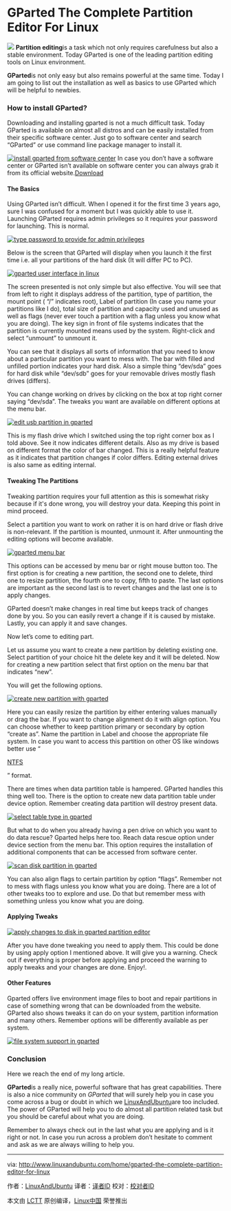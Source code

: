 GParted The Complete Partition Editor For Linux
======

![](http://www.linuxandubuntu.com/uploads/2/1/1/5/21152474/gparted-the-complete-partition-editor-for-linux_orig.jpg)
**Partition editing**is a task which not only requires carefulness but also a stable environment. Today GParted is one of the leading partition editing tools on Linux environment.

**GParted**is not only easy but also remains powerful at the same time. Today I am going to list out the installation as well as basics to use GParted which will be helpful to newbies.

### How to install GParted?

​Downloading and installing gparted is not a much difficult task. Today GParted is available on almost all distros and can be easily installed from their specific software center. Just go to software center and search “GParted” or use command line package manager to install it.

 [![install gparted from software center](http://www.linuxandubuntu.com/uploads/2/1/1/5/21152474/install-gparted-from-software-center_orig.jpg)][1] In case you don’t have a software center or GParted isn’t available on software center you can always grab it from its official website.[Download][2]

#### The Basics

​Using GParted isn’t difficult. When I opened it for the first time 3 years ago, sure I was confused for a moment but I was quickly able to use it. Launching GParted requires admin privileges so it requires your password for launching. This is normal.

 [![type password to provide for admin privileges](http://www.linuxandubuntu.com/uploads/2/1/1/5/21152474/type-password-to-provide-for-admin-privileges_orig.png)][3] 

​Below is the screen that GParted will display when you launch it the first time i.e. all your partitions of the hard disk (It will differ PC to PC).

 [![gparted user interface in linux](http://www.linuxandubuntu.com/uploads/2/1/1/5/21152474/gparted-user-interface-in-linux_orig.png)][4] 

​The screen presented is not only simple but also effective. You will see that from left to right it displays address of the partition, type of partition, the mount point ( “/” indicates root), Label of partition (In case you name your partitions like I do), total size of partition and capacity used and unused as well as flags (never ever touch a partition with a flag unless you know what you are doing). The key sign in front of file systems indicates that the partition is currently mounted means used by the system. Right-click and select “unmount” to unmount it.

You can see that it displays all sorts of information that you need to know about a particular partition you want to mess with. The bar with filled and unfilled portion indicates your hard disk. Also a simple thing “dev/sda” goes for hard disk while “dev/sdb” goes for your removable drives mostly flash drives (differs).

You can change working on drives by clicking on the box at top right corner saying “dev/sda”. The tweaks you want are available on different options at the menu bar.

 [![edit usb partition in gparted](http://www.linuxandubuntu.com/uploads/2/1/1/5/21152474/edit-usb-partition-in-gparted_orig.png)][5] 

​This is my flash drive which I switched using the top right corner box as I told above. See it now indicates different details. Also as my drive is based on different format the color of bar changed. This is a really helpful feature as it indicates that partition changes if color differs. Editing external drives is also same as editing internal.

#### Tweaking The Partitions

Tweaking partition requires your full attention as this is somewhat risky because if it's done wrong, you will destroy your data. Keeping this point in mind proceed.

Select a partition you want to work on rather it is on hard drive or flash drive is non-relevant. If the partition is mounted, unmount it. After unmounting the editing options will become available.  

 [![gparted menu bar](http://www.linuxandubuntu.com/uploads/2/1/1/5/21152474/gparted-menu-bar_orig.png)][6] 

This options can be accessed by menu bar or right mouse button too. The first option is for creating a new partition, the second one to delete, third one to resize partition, the fourth one to copy, fifth to paste. The last options are important as the second last is to revert changes and the last one is to apply changes.

GParted doesn’t make changes in real time but keeps track of changes done by you. So you can easily revert a change if it is caused by mistake. Lastly, you can apply it and save changes.

​Now let’s come to editing part. 

Let us assume you want to create a new partition by deleting existing one. Select partition of your choice hit the delete key and it will be deleted. Now for creating a new partition select that first option on the menu bar that indicates “new”.

You will get the following options.

 [![create new partition with gparted](http://www.linuxandubuntu.com/uploads/2/1/1/5/21152474/create-new-partition-with-gparted_orig.png)][7] 

​Here you can easily resize the partition by either entering values manually or drag the bar. If you want to change alignment do it with align option. You can choose whether to keep partition primary or secondary by option “create as”. Name the partition in Label and choose the appropriate file system. In case you want to access this partition on other OS like windows better use “

[NTFS][8]

” format.

There are times when data partition table is hampered. GParted handles this thing well too. There is the option to create new data partition table under device option. Remember creating data partition will destroy present data.

 [![select table type in gparted](http://www.linuxandubuntu.com/uploads/2/1/1/5/21152474/select-table-type-in-gparted_orig.jpg)][9] 

​But what to do when you already having a pen drive on which you want to do data rescue? Gparted helps here too. Reach data rescue option under device section from the menu bar. This option requires the installation of additional components that can be accessed from software center.

 [![scan disk partition in gparted](http://www.linuxandubuntu.com/uploads/2/1/1/5/21152474/scan-disk-partition-in-gparted_orig.jpg)][10] 

​You can also align flags to certain partition by option “flags”. Remember not to mess with flags unless you know what you are doing. There are a lot of other tweaks too to explore and use. Do that but remember mess with something unless you know what you are doing.

#### Applying Tweaks

 [![apply changes to disk in gparted partition editor](http://www.linuxandubuntu.com/uploads/2/1/1/5/21152474/apply-changes-to-disk-in-gparted-partition-editor_orig.png)][11] 

​After you have done tweaking you need to apply them. This could be done by using apply option I mentioned above. It will give you a warning. Check out if everything is proper before applying and proceed the warning to apply tweaks and your changes are done. Enjoy!.

#### Other Features

​Gparted offers live environment image files to boot and repair partitions in case of something wrong that can be downloaded from the website. GParted also shows tweaks it can do on your system, partition information and many others. Remember options will be differently available as per system. 

 [![file system support in gparted](http://www.linuxandubuntu.com/uploads/2/1/1/5/21152474/file-system-support-in-gparted_orig.png)][12] 

### Conclusion

​Here we reach the end of my long article.

**GParted**is a really nice, powerful software that has great capabilities. There is also a nice community on _GParted_ that will surely help you in case you come across a bug or doubt in which we [LinuxAndUbuntu][13]are too included. The power of GParted will help you to do almost all partition related task but you should be careful about what you are doing.

Remember to always check out in the last what you are applying and is it right or not. In case you run across a problem don’t hesitate to comment and ask as we are always willing to help you.

--------------------------------------------------------------------------------

via: http://www.linuxandubuntu.com/home/gparted-the-complete-partition-editor-for-linux

作者：[LinuxAndUbuntu][a]
译者：[译者ID](https://github.com/译者ID)
校对：[校对者ID](https://github.com/校对者ID)

本文由 [LCTT](https://github.com/LCTT/TranslateProject) 原创编译，[Linux中国](https://linux.cn/) 荣誉推出

[a]:http://www.linuxandubuntu.com
[1]:http://www.linuxandubuntu.com/uploads/2/1/1/5/21152474/install-gparted-from-software-center_orig.jpg
[2]:http://gparted.org/download.php
[3]:http://www.linuxandubuntu.com/uploads/2/1/1/5/21152474/type-password-to-provide-for-admin-privileges_orig.png
[4]:http://www.linuxandubuntu.com/uploads/2/1/1/5/21152474/gparted-user-interface-in-linux_orig.png
[5]:http://www.linuxandubuntu.com/uploads/2/1/1/5/21152474/edit-usb-partition-in-gparted_orig.png
[6]:http://www.linuxandubuntu.com/uploads/2/1/1/5/21152474/gparted-menu-bar_orig.png
[7]:http://www.linuxandubuntu.com/uploads/2/1/1/5/21152474/create-new-partition-with-gparted_orig.png
[8]:http://www.linuxandubuntu.com/home/fdisk-command-to-manage-disk-partitions-in-linux
[9]:http://www.linuxandubuntu.com/uploads/2/1/1/5/21152474/select-table-type-in-gparted_orig.jpg
[10]:http://www.linuxandubuntu.com/uploads/2/1/1/5/21152474/scan-disk-partition-in-gparted_orig.jpg
[11]:http://www.linuxandubuntu.com/uploads/2/1/1/5/21152474/apply-changes-to-disk-in-gparted-partition-editor_orig.png
[12]:http://www.linuxandubuntu.com/uploads/2/1/1/5/21152474/file-system-support-in-gparted_orig.png
[13]:http://www.linuxandubuntu.com/
